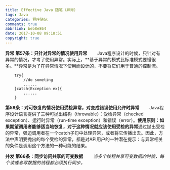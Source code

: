 ```yaml
---
title: Effective Java 随笔（异常）
tags: Java
categories: 程序随记
comments: true
abbrlink: beb8e864
date: 2017-10-08 09:18:51
copyright: true
---
```

**异常**
**第57条：只针对异常的情况使用异常**
　　Java程序设计的时候，只针对有异常的情况，才考了使用异常。实际上，**基于异常的模式比标准模式要慢很多。**异常是为了在异常情况下使用而设计的，不要将它们用于普通的控制流。
```
    try{
        //do someting
        ......
    }catch(Exception ex){
        ......
    }
```

**第58条：对可恢复的情况使用受检异常，对变成错误使用允许时异常**
　　Java程序设计语言提供了三种可抛出结构（throwable）：受检异常（checked exception）、运行时异常（run-time exception）和错误（error）。**使用原则：如果期望调用者能够适当地恢复，对于这种情况就应该使用受检的异常**通过抛出受检的异常，强迫调用者在一个catch子句中处理异常，或者将它传播出去。因此，方法中声明要抛出的每个受检的异常，都是对API用户的一种潜在提示：与异常相关的条件是调用这个方法的一种可能的结果。

**并发**
**第66条：同步访问共享的可变数据**
　　*当多个线程共享可变数据的时候，每个读或者写数据的线程都必须执行同步。*












　　